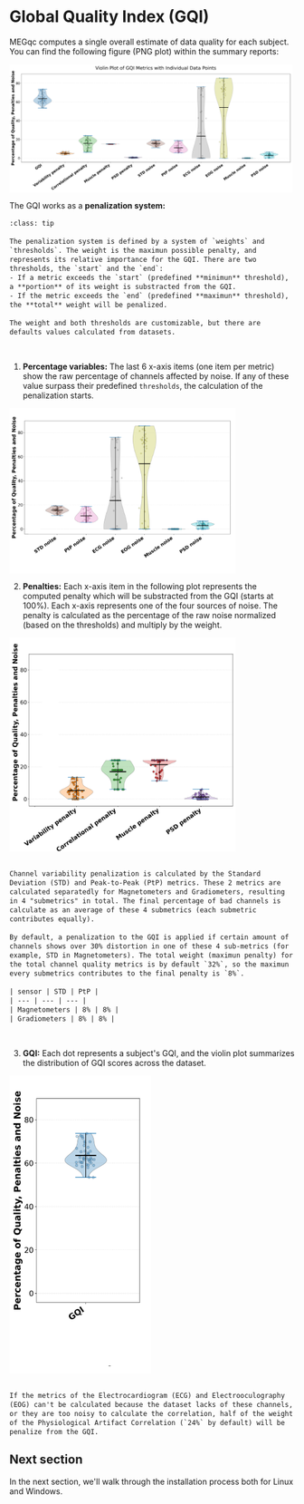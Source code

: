 # Global Quality Index (GQI)

MEGqc computes a single overall estimate of data quality for each subject. You can find the following figure (PNG plot) within the summary reports: 

<img src="../static/gqi/general_plot.png" alt="general" width="500px" align="center">

 The GQI works as a **penalization system:** 

```{admonition} Explanation of the penalization system
:class: tip

The penalization system is defined by a system of `weights` and `thresholds`. The weight is the maximun possible penalty, and represents its relative importance for the GQI. There are two thresholds, the `start` and the `end`:
- If a metric exceeds the `start` (predefined **minimun** threshold), a **portion** of its weight is substracted from the GQI.
- If the metric exceeds the `end` (predefined **maximun** threshold), the **total** weight will be penalized.

The weight and both thresholds are customizable, but there are defaults values calculated from datasets.
```
<br>

1. **Percentage variables:** The last 6 x-axis items (one item per metric) show the raw percentage of channels affected by noise. If any of these value surpass their predefined `thresholds`, the calculation of the penalization starts.

<img src="../static/gqi/03.png" alt="gqi-3" width="400px" align="center">

<br>

2. **Penalties:** Each x-axis item in the following plot represents the computed penalty which will be substracted from the GQI (starts at 100%). Each x-axis represents one of the four sources of noise. The penalty is calculated as the percentage of the raw noise normalized (based on the thresholds) and multiply by the weight.

<img src="../static/gqi/02.png" alt="gqi-2" width="400px" align="center">


```{dropdown} Example: Channel variability calculation

Channel variability penalization is calculated by the Standard Deviation (STD) and Peak-to-Peak (PtP) metrics. These 2 metrics are calculated separatedly for Magnetometers and Gradiometers, resulting in 4 "submetrics" in total. The final percentage of bad channels is calculate as an average of these 4 submetrics (each submetric contributes equally).

By default, a penalization to the GQI is applied if certain amount of channels shows over 30% distortion in one of these 4 sub-metrics (for example, STD in Magnetometers). The total weight (maximun penalty) for the total channel quality metrics is by default `32%`, so the maximun every submetrics contributes to the final penalty is `8%`. 

| sensor | STD | PtP |
| --- | --- | --- |
| Magnetometers | 8% | 8% |
| Gradiometers | 8% | 8% |

```

<br>


3. **GQI:** Each dot represents a subject's GQI, and the violin plot summarizes the distribution of GQI scores across the dataset.
<img src="../static/gqi/01.png" alt="gqi-1" width="250px" align="center">

```{warning}

If the metrics of the Electrocardiogram (ECG) and Electrooculography (EOG) can't be calculated because the dataset lacks of these channels, or they are too noisy to calculate the correlation, half of the weight of the Physiological Artifact Correlation (`24%` by default) will be penalize from the GQI.

```

## Next section
In the next section, we'll walk through the installation process both for Linux and Windows.


